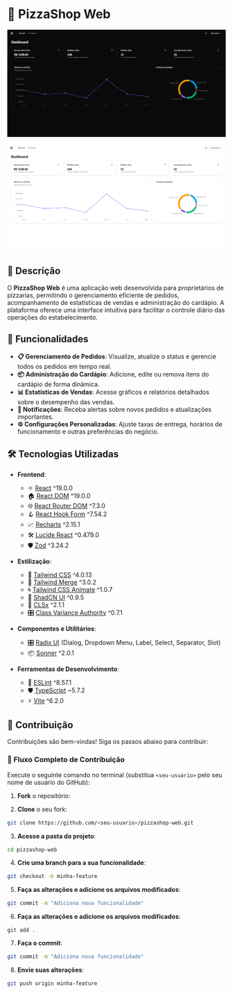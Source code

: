 # 🍕 PizzaShop Web

![PizzaShop_Dashboard_Dark](public/PizzaWebDark.png)


![PizzaShop_Dashboard_Light](public/PizzaWebLight.png)

## 📝 Descrição

O **PizzaShop Web** é uma aplicação web desenvolvida para proprietários de pizzarias, permitindo o gerenciamento eficiente de pedidos, acompanhamento de estatísticas de vendas e administração do cardápio. A plataforma oferece uma interface intuitiva para facilitar o controle diário das operações do estabelecimento.

## 🚀 Funcionalidades

- **📋 Gerenciamento de Pedidos**: Visualize, atualize o status e gerencie todos os pedidos em tempo real.
- **📦 Administração do Cardápio**: Adicione, edite ou remova itens do cardápio de forma dinâmica.
- **📊 Estatísticas de Vendas**: Acesse gráficos e relatórios detalhados sobre o desempenho das vendas.
- **🔔 Notificações**: Receba alertas sobre novos pedidos e atualizações importantes.
- **⚙️ Configurações Personalizadas**: Ajuste taxas de entrega, horários de funcionamento e outras preferências do negócio.

## 🛠️ Tecnologias Utilizadas

- **Frontend**:
  - ⚛️ [React](https://react.dev/) ^19.0.0
  - 🏠 [React DOM](https://react.dev/) ^19.0.0
  - 🌐 [React Router DOM](https://reactrouter.com/) ^7.3.0
  - 🪝 [React Hook Form](https://react-hook-form.com/) ^7.54.2
  - 📈 [Recharts](https://recharts.org/en-US/) ^2.15.1
  - 🛠️ [Lucide React](https://lucide.dev/) ^0.479.0
  - 🛡️ [Zod](https://zod.dev/) ^3.24.2

- **Estilização**:
  - 🎨 [Tailwind CSS](https://tailwindcss.com/) ^4.0.13
  - 🔀 [Tailwind Merge](https://github.com/dcastil/tailwind-merge) ^3.0.2
  - 🌀 [Tailwind CSS Animate](https://github.com/tailwindlabs/tailwindcss-animate) ^1.0.7
  - 🧩 [ShadCN UI](https://shadcn.dev/) ^0.9.5
  - 🧙 [CLSx](https://github.com/lukeed/clsx) ^2.1.1
  - 🎛️ [Class Variance Authority](https://cva.style/) ^0.7.1

- **Componentes e Utilitários**:
  - 🎛️ [Radix UI](https://www.radix-ui.com/) (Dialog, Dropdown Menu, Label, Select, Separator, Slot)
  - 📦 [Sonner](https://sonner.emilkowal.ski/) ^2.0.1

- **Ferramentas de Desenvolvimento**:
  - 🧹 [ESLint](https://eslint.org/) ^8.57.1
  - 🛡️ [TypeScript](https://www.typescriptlang.org/) ~5.7.2
  - ⚡ [Vite](https://vitejs.dev/) ^6.2.0

## 🤝 Contribuição

Contribuições são bem-vindas! Siga os passos abaixo para contribuir:

### 🚀 Fluxo Completo de Contribuição

Execute o seguinte comando no terminal (substitua `<seu-usuario>` pelo seu nome de usuário do GitHub):

  1. **Fork** o repositório:

  2. **Clone** o seu fork:
  ```bash
  git clone https://github.com/<seu-usuario>/pizzashop-web.git
  ```

  3. **Acesse a pasta do projeto**:
  ```bash
  cd pizzashop-web
  ```
  4. **Crie uma branch para a sua funcionalidade**:
  ```bash
  git checkout -b minha-feature
  ```
  5. **Faça as alterações e adicione os arquivos modificados**:
  ```bash
  git commit -m "Adiciona nova funcionalidade"
  ```
  6. **Faça as alterações e adicione os arquivos modificados**:
  ```basb
  git add .
  ```
  7. **Faça o commit**:
  ```bash
  git commit -m "Adiciona nova funcionalidade"
  ```
  8. **Envie suas alterações**:
  ```bash
  git push origin minha-feature
  ```












